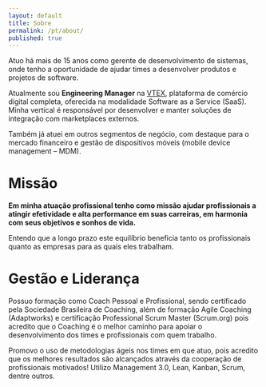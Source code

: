```yaml
---
layout: default
title: Sobre
permalink: /pt/about/
published: true
---
```


Atuo há mais de 15 anos como gerente de desenvolvimento de sistemas, onde tenho a oportunidade de ajudar times a desenvolver produtos e projetos de software.

Atualmente sou **Engineering Manager** na [VTEX](https://vtex.com/), plataforma de comércio digital completa, oferecida na modalidade Software as a Service (SaaS). Minha vertical é responsável por desenvolver e manter soluções de integração com marketplaces externos.

Também já atuei em outros segmentos de negócio, com destaque para o mercado financeiro e gestão de dispositivos móveis (mobile device management – MDM).

# Missão

**Em minha atuação profissional tenho como missão ajudar profissionais a atingir efetividade e alta performance em suas carreiras, em harmonia com seus objetivos e sonhos de vida.**

Entendo que a longo prazo este equilíbrio beneficia tanto os profissionais quanto as empresas para as quais eles trabalham.

# Gestão e Liderança

Possuo formação como Coach Pessoal e Profissional, sendo certificado pela Sociedade Brasileira de Coaching, além de formação Agile Coaching (Adaptworks) e certificação Professional Scrum Master (Scrum.org) pois acredito que o Coaching é o melhor caminho para apoiar o desenvolvimento dos times e profissionais com quem trabalho.

Promovo o uso de metodologias ágeis nos times em que atuo, pois acredito que os melhores resultados são alcançados através da cooperação de profissionais motivados! Utilizo Management 3.0, Lean, Kanban, Scrum, dentre outros.